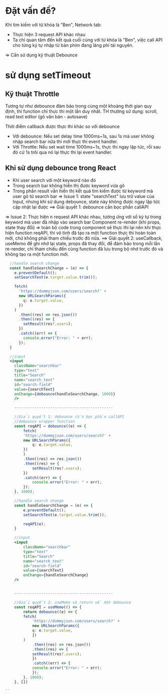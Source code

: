 # Đặt vấn đề?
Khi tìm kiếm với từ khóa là "Ben", Network tab:
- Thực hiện 3 request API khác nhau
- Ta chỉ quan tâm đến kết quả cuối cùng với từ khóa là "Ben", việc call API cho từng ký tự nhập từ bàn phím đang lãng phí tài nguyên.

=> Cần sử dụng kỹ thuật Debounce 
# sử dụng setTimeout



## Kỹ thuật Throttle
Tương tự như debounce đảm bảo trong cùng một khoảng thời gian quy định, thì function chỉ thực thi một lần duy nhất.
TH thường sử dụng: scroll, read text editor (gõ văn bản - autosave)

Thời điểm callback được thực thi khác so với debounce 
- Với debounce: Nếu set delay time 1000ms~1s, sau 1s mà user không nhập search bar nữa thì mới thực thi event handler.
- Với Throttle: Nếu set wait time 1000ms~1s, thực thi ngay lập tức, rồi sau đó cứ 1s trôi qua nó lại thực thi lại event handler.

## Khi sử dụng debounce trong React
- Khi user search với một keyword nào đó
- Trong search bar không hiển thị được keyword vừa gõ
- Trong phần result vẫn hiển thị kết quả tìm kiếm được từ keyword mà user gõ từ search bar
=> Issue 1: state "searchText" lưu trữ value của Input, nhưng khi sử dụng debounce, state này không được ngay lập tức cập nhật lại được
    ==> Giải quyết 1: debounce cần bọc phần callAPI

=> Issue 2: Thực hiện n request API khác nhau, tương ứng với số ký tự trong keyword mà user đã nhập vào search bar
    Component re-render (khi props, state thay đổi) => toàn bộ code trong component sẽ thực thi lại nên khi thực hiện function reqAPI, thì vô tình đã tạo ra một function thực thi hoàn toàn mới, chứ không phải tham chiếu trước đó nữa.
    ==> Giải quyết 2: useCallback, useMemo để ghi nhớ lại state, props đã thay đổi, để đảm bảo trong mỗi lần re-render, chỉ tham chiếu đến cùng function đã lưu trong bộ nhớ trước đó và không tạo ra một function mới.


```jsx
  //handle search change
  const handleSearchChange = (e) => {
    e.preventDefault();
    setSearchText(e.target.value.trim());

    fetch(
      'https://dummyjson.com/users/search?' +
      new URLSearchParams({
        q: e.target.value,
      })
    )
      .then((res) => res.json())
      .then((res) => {
        setResult(res?.users);
      })
      .catch((err) => {
        console.error("Error: " + err);
      });
  }

  //input
  <input
    className="searchbar"
    type="text"
    title="Search"
    name="search_text"
    id="search-field"
    value={searchText}
    onChange={debounce(handleSearchChange, 1000)}
    />

    --------------------------------------------

    //Giải quyết 1: debounce cần bọc phần callAPI
    //debounce wrapper function
    const reqAPI = debounce((e) => {
        fetch(
        'https://dummyjson.com/users/search?' +
        new URLSearchParams({
            q: e.target.value,
        })
        )
        .then((res) => res.json())
        .then((res) => {
            setResult(res?.users);
        })
        .catch((err) => {
            console.error("Error: " + err);
        });
    }, 1000);

    //handle search change
    const handleSearchChange = (e) => {
        e.preventDefault();
        setSearchText(e.target.value.trim());

        reqAPI(e);
    }

    //input
    <input
        className="searchbar"
        type="text"
        title="Search"
        name="search_text"
        id="search-field"
        value={searchText}
        onChange={handleSearchChange}
    />


    --------------------------------------------

    //Giải quyết 2: useMemo và return về một debounce
    const reqAPI = useMemo(() => {
        return debounce((e) => {
        fetch(
            'https://dummyjson.com/users/search?' +
            new URLSearchParams({
            q: e.target.value,
            })
        )
            .then((res) => res.json())
            .then((res) => {
            setResult(res?.users);
            })
            .catch((err) => {
            console.error("Error: " + err);
            });
        }, 1000);
    }, [])

``